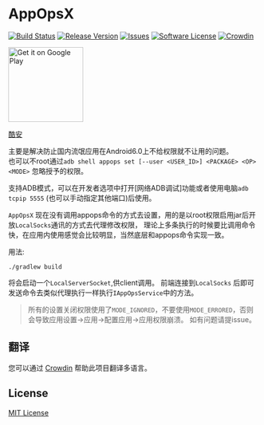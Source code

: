 # AppOpsX
[![Build Status](https://img.shields.io/travis/8enet/AppOpsX.svg)](https://travis-ci.org/8enet/AppOpsX)   [![Release Version](https://img.shields.io/github/release/8enet/AppOpsX.svg)](https://github.com/8enet/AppOpsX/releases) [![Issues](https://img.shields.io/github/issues/8enet/AppOpsX.svg)](https://github.com/8enet/AppOpsX/issues)
[![Software License](https://img.shields.io/github/license/8enet/AppOpsX.svg)](LICENSE)
[![Crowdin](https://d322cqt584bo4o.cloudfront.net/appopsx/localized.svg)](https://crowdin.com/project/appopsx)

<a href='https://play.google.com/store/apps/details?id=com.zzzmode.appopsx&pcampaignid=MKT-Other-global-all-co-prtnr-py-PartBadge-Mar2515-1'><img alt='Get it on Google Play' src='https://play.google.com/intl/en_us/badges/images/generic/en_badge_web_generic.png' width='150'/></a>

[酷安](http://www.coolapk.com/apk/com.zzzmode.appopsx)

主要是解决防止国内流氓应用在Android6.0上不给权限就不让用的问题。   
也可以不root通过`adb shell appops set [--user <USER_ID>] <PACKAGE> <OP> <MODE>` 忽略授予的权限。

支持ADB模式，可以在开发者选项中打开[网络ADB调试]功能或者使用电脑`adb tcpip 5555` (也可以手动指定其他端口)后使用。

`AppOpsX` 现在没有调用appops命令的方式去设置，用的是以root权限启用jar后开放`LocalSocks`通讯的方式去代理修改权限，
理论上多条执行的时候要比调用命令快，在应用内使用感觉会比较明显，当然底层和appops命令实现一致。

用法:
```
./gradlew build
```
将会启动一个`LocalServerSocket`,供client调用。
前端连接到`LocalSocks` 后即可发送命令去类似代理执行一样执行`IAppOpsService`中的方法。

> 所有的设置关闭权限使用了`MODE_IGNORED`，不要使用`MODE_ERRORED`，否则会导致应用设置->应用->配置应用->应用权限崩溃。
如有问题请提issue。

## 翻译 
您可以通过 [Crowdin](https://crowdin.com/project/appopsx) 帮助此项目翻译多语言。


## License
[MIT License](https://github.com/8enet/AppOpsX/blob/master/LICENSE)
